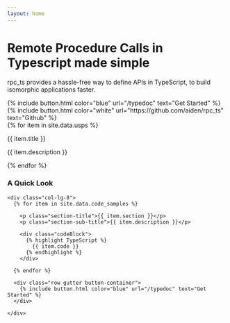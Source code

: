 ```yaml
---
layout: home
---
```



<div id="hero-section" class="container-fluid">
  <div class="row gutter">
    <div class="text-center main-text">
      <h1 class="display-3">Remote Procedure Calls in Typescript made simple</h1>
      <p class="lead">rpc_ts provides a hassle-free way to define APIs in TypeScript, to build isomorphic applications faster.</p>
    </div>
  </div>
  <div class="row gutter button-container">
    {% include button.html color="blue" url="/typedoc" text="Get Started" %}
    {% include button.html color="white" url="https://github.com/aiden/rpc_ts" text="Github" %}
  </div>


  <div class="row gutter ups-section">
    {% for item in site.data.usps %}
      <div class="col-md p-md-4 py-3 usp-container {{ item.position }}">
        <p class="usp-title">{{ item.title }}</p>
        <p class="usp-description">{{ item.description }}</p>
      </div>
    {% endfor %}
  </div>
</div>


<div class="quicklook-section container-fluid">
  <div class="row gutter">
    <div class="col-lg-4">
      <h3>A Quick Look</h3>
    </div>

    <div class="col-lg-8">
      {% for item in site.data.code_samples %}

        <p class="section-title">{{ item.section }}</p>
        <p class="section-sub-title">{{ item.description }}</p>

        <div class="codeBlock">
          {% highlight TypeScript %}
            {{ item.code }}
          {% endhighlight %}
        </div>

      {% endfor %}

      <div class="row gutter button-container">
        {% include button.html color="blue" url="/typedoc" text="Get Started" %}
      </div>

    </div>
  </div>
</div>
